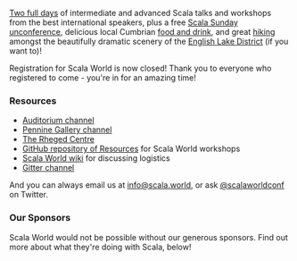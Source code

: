 [Two full days](/schedule) of intermediate and advanced Scala talks and
workshops from the best international speakers, plus a free [Scala Sunday
unconference](/unconference), delicious local Cumbrian [food and
drink](/dinner), and great [hiking](/hiking) amongst the beautifully dramatic
scenery of the [English Lake District](/venue) (if you want to)!

Registration for Scala World is now closed! Thank you to everyone who
registered to come - you're in for an amazing time!

### Resources

 - [Auditorium channel](https://gitter.im/propensive/auditorium)
 - [Pennine Gallery channel](https://gitter.im/propensive/pennine)
 - [The Rheged
   Centre](https://www.google.co.uk/maps/place/The+Rheged+Centre/@54.6472738,-2.7800602,17z/data=!3m1!4b1!4m2!3m1!1s0x487cfb4174aa3153:0x9ee5a4181d2ae4b9?hl=en)
 - [GitHub repository of Resources](https://github.com/propensive/scalaworld/)
   for Scala World workshops
 - [Scala World wiki](https://github.com/propensive/scalaworld/wiki) for
   discussing logistics
 - [Gitter channel](https://gitter.im/propensive/scalaworld)

And you can always email us at [info@scala.world](mailto:info@scala.world), or
ask [@scalaworldconf](https://twitter.com/scalaworldconf) on Twitter.

### Our Sponsors

Scala World would not be possible without our generous sponsors. Find out more
about what they're doing with Scala, below!

